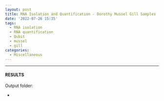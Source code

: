 ```yaml
---
layout: post
title: RNA Isolation and Quantification - Dorothy Mussel Gill Samples
date: '2022-07-26 15:35'
tags: 
  - RNA isolation
  - RNA quantification
  - Qubit
  - mussel
  - gill
categories: 
  - Miscellaneous
---
```




---

#### RESULTS

Output folder:

- []()

